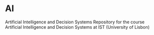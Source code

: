 # AI
Artificial Intelligence and Decision Systems
Repository for the course Artificial Intelligence and Decision Systems at IST (University of Lisbon)

